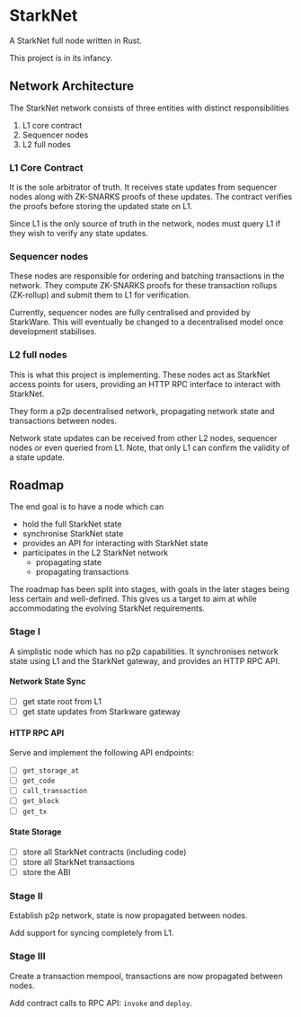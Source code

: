 # StarkNet

A StarkNet full node written in Rust.

This project is in its infancy.

## Network Architecture

The StarkNet network consists of three entities with distinct responsibilities

1. L1 core contract
2. Sequencer nodes
3. L2 full nodes

### L1 Core Contract

It is the sole arbitrator of truth. It receives state updates from sequencer nodes along with ZK-SNARKS proofs of these updates. The contract verifies the proofs before storing the updated state on L1.

Since L1 is the only source of truth in the network, nodes must query L1 if they wish to verify any state updates.

### Sequencer nodes

These nodes are responsible for ordering and batching transactions in the network. They compute ZK-SNARKS proofs for these transaction rollups (ZK-rollup) and submit them to L1 for verification.

Currently, sequencer nodes are fully centralised and provided by StarkWare. This will eventually be changed to a decentralised model once development stabilises.

### L2 full nodes

This is what this project is implementing. These nodes act as StarkNet access points for users, providing an HTTP RPC interface to interact with StarkNet.

They form a p2p decentralised network, propagating network state and transactions between nodes.

Network state updates can be received from other L2 nodes, sequencer nodes or even queried from L1. Note, that only L1 can confirm the validity of a state update.

## Roadmap

The end goal is to have a node which can

- hold the full StarkNet state
- synchronise StarkNet state
- provides an API for interacting with StarkNet state
- participates in the L2 StarkNet network
  - propagating state
  - propagating transactions

The roadmap has been split into stages, with goals in the later stages being less certain and well-defined. This gives us a target to aim at while accommodating the evolving StarkNet requirements.

### Stage I

A simplistic node which has no p2p capabilities. It synchronises network state using L1 and the StarkNet gateway, and provides an HTTP RPC API.

#### Network State Sync

- [ ] get state root from L1
- [ ] get state updates from Starkware gateway

#### HTTP RPC API

Serve and implement the following API endpoints:

- [ ] `get_storage_at`
- [ ] `get_code`
- [ ] `call_transaction`
- [ ] `get_block`
- [ ] `get_tx`

#### State Storage

- [ ] store all StarkNet contracts (including code)
- [ ] store all StarkNet transactions
- [ ] store the ABI

### Stage II

Establish p2p network, state is now propagated between nodes.

Add support for syncing completely from L1.

### Stage III

Create a transaction mempool, transactions are now propagated between nodes.

Add contract calls to RPC API: `invoke` and `deploy`.